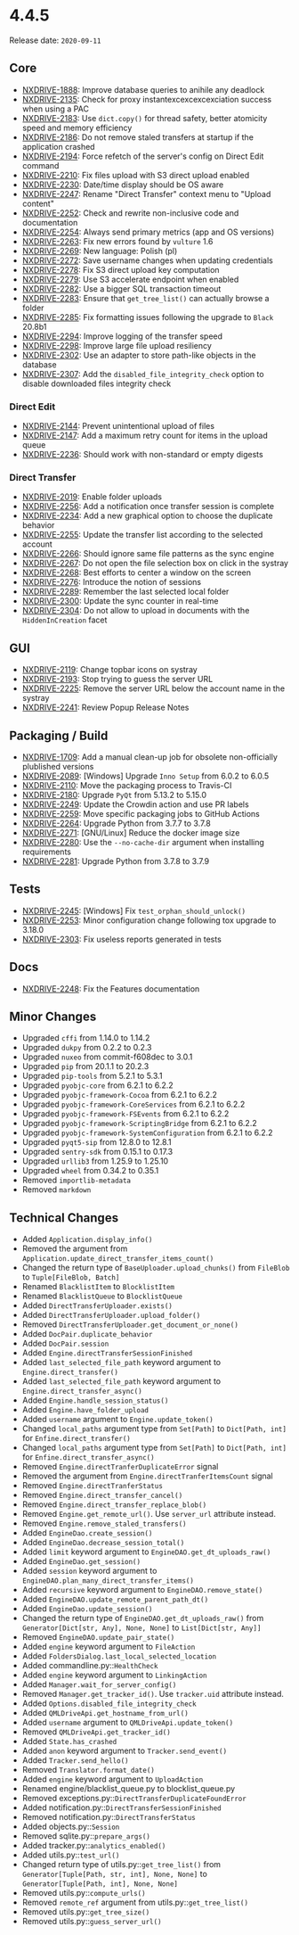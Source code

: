 # 4.4.5

Release date: `2020-09-11`

## Core

- [NXDRIVE-1888](https://hyland.atlassian.net/browse/NXDRIVE-1888): Improve database queries to anihile any deadlock
- [NXDRIVE-2135](https://hyland.atlassian.net/browse/NXDRIVE-2135): Check for proxy instantexcexcexcexciation success when using a PAC
- [NXDRIVE-2183](https://hyland.atlassian.net/browse/NXDRIVE-2183): Use `dict.copy()` for thread safety, better atomicity speed and memory efficiency
- [NXDRIVE-2186](https://hyland.atlassian.net/browse/NXDRIVE-2186): Do not remove staled transfers at startup if the application crashed
- [NXDRIVE-2194](https://hyland.atlassian.net/browse/NXDRIVE-2194): Force refetch of the server's config on Direct Edit command
- [NXDRIVE-2210](https://hyland.atlassian.net/browse/NXDRIVE-2210): Fix files upload with S3 direct upload enabled
- [NXDRIVE-2230](https://hyland.atlassian.net/browse/NXDRIVE-2230): Date/time display should be OS aware
- [NXDRIVE-2247](https://hyland.atlassian.net/browse/NXDRIVE-2247): Rename "Direct Transfer" context menu to "Upload content"
- [NXDRIVE-2252](https://hyland.atlassian.net/browse/NXDRIVE-2252): Check and rewrite non-inclusive code and documentation
- [NXDRIVE-2254](https://hyland.atlassian.net/browse/NXDRIVE-2254): Always send primary metrics (app and OS versions)
- [NXDRIVE-2263](https://hyland.atlassian.net/browse/NXDRIVE-2263): Fix new errors found by `vulture` 1.6
- [NXDRIVE-2269](https://hyland.atlassian.net/browse/NXDRIVE-2269): New language: Polish (pl)
- [NXDRIVE-2272](https://hyland.atlassian.net/browse/NXDRIVE-2272): Save username changes when updating credentials
- [NXDRIVE-2278](https://hyland.atlassian.net/browse/NXDRIVE-2278): Fix S3 direct upload key computation
- [NXDRIVE-2279](https://hyland.atlassian.net/browse/NXDRIVE-2279): Use S3 accelerate endpoint when enabled
- [NXDRIVE-2282](https://hyland.atlassian.net/browse/NXDRIVE-2282): Use a bigger SQL transaction timeout
- [NXDRIVE-2283](https://hyland.atlassian.net/browse/NXDRIVE-2283): Ensure that `get_tree_list()` can actually browse a folder
- [NXDRIVE-2285](https://hyland.atlassian.net/browse/NXDRIVE-2285): Fix formatting issues following the upgrade to `Black` 20.8b1
- [NXDRIVE-2294](https://hyland.atlassian.net/browse/NXDRIVE-2294): Improve logging of the transfer speed
- [NXDRIVE-2298](https://hyland.atlassian.net/browse/NXDRIVE-2298): Improve large file upload resiliency
- [NXDRIVE-2302](https://hyland.atlassian.net/browse/NXDRIVE-2302): Use an adapter to store path-like objects in the database
- [NXDRIVE-2307](https://hyland.atlassian.net/browse/NXDRIVE-2307): Add the `disabled_file_integrity_check` option to disable downloaded files integrity check

### Direct Edit

- [NXDRIVE-2144](https://hyland.atlassian.net/browse/NXDRIVE-2144): Prevent unintentional upload of files
- [NXDRIVE-2147](https://hyland.atlassian.net/browse/NXDRIVE-2147): Add a maximum retry count for items in the upload queue
- [NXDRIVE-2236](https://hyland.atlassian.net/browse/NXDRIVE-2236): Should work with non-standard or empty digests

### Direct Transfer

- [NXDRIVE-2019](https://hyland.atlassian.net/browse/NXDRIVE-2019): Enable folder uploads
- [NXDRIVE-2256](https://hyland.atlassian.net/browse/NXDRIVE-2156): Add a notification once transfer session is complete
- [NXDRIVE-2234](https://hyland.atlassian.net/browse/NXDRIVE-2234): Add a new graphical option to choose the duplicate behavior
- [NXDRIVE-2255](https://hyland.atlassian.net/browse/NXDRIVE-2255): Update the transfer list according to the selected account
- [NXDRIVE-2266](https://hyland.atlassian.net/browse/NXDRIVE-2266): Should ignore same file patterns as the sync engine
- [NXDRIVE-2267](https://hyland.atlassian.net/browse/NXDRIVE-2267): Do not open the file selection box on click in the systray
- [NXDRIVE-2268](https://hyland.atlassian.net/browse/NXDRIVE-2268): Best efforts to center a window on the screen
- [NXDRIVE-2276](https://hyland.atlassian.net/browse/NXDRIVE-2276): Introduce the notion of sessions
- [NXDRIVE-2289](https://hyland.atlassian.net/browse/NXDRIVE-2289): Remember the last selected local folder
- [NXDRIVE-2300](https://hyland.atlassian.net/browse/NXDRIVE-2300): Update the sync counter in real-time
- [NXDRIVE-2304](https://hyland.atlassian.net/browse/NXDRIVE-2304): Do not allow to upload in documents with the `HiddenInCreation` facet

## GUI

- [NXDRIVE-2119](https://hyland.atlassian.net/browse/NXDRIVE-2119): Change topbar icons on systray
- [NXDRIVE-2193](https://hyland.atlassian.net/browse/NXDRIVE-2193): Stop trying to guess the server URL
- [NXDRIVE-2225](https://hyland.atlassian.net/browse/NXDRIVE-2225): Remove the server URL below the account name in the systray
- [NXDRIVE-2241](https://hyland.atlassian.net/browse/NXDRIVE-2241): Review Popup Release Notes

## Packaging / Build

- [NXDRIVE-1709](https://hyland.atlassian.net/browse/NXDRIVE-1709): Add a manual clean-up job for obsolete non-officially plublished versions
- [NXDRIVE-2089](https://hyland.atlassian.net/browse/NXDRIVE-2089): [Windows] Upgrade `Inno Setup` from 6.0.2 to 6.0.5
- [NXDRIVE-2110](https://hyland.atlassian.net/browse/NXDRIVE-2110): Move the packaging process to Travis-CI
- [NXDRIVE-2180](https://hyland.atlassian.net/browse/NXDRIVE-2180): Upgrade `PyQt` from 5.13.2 to 5.15.0
- [NXDRIVE-2249](https://hyland.atlassian.net/browse/NXDRIVE-2249): Update the Crowdin action and use PR labels
- [NXDRIVE-2259](https://hyland.atlassian.net/browse/NXDRIVE-2259): Move specific packaging jobs to GitHub Actions
- [NXDRIVE-2264](https://hyland.atlassian.net/browse/NXDRIVE-2264): Upgrade Python from 3.7.7 to 3.7.8
- [NXDRIVE-2271](https://hyland.atlassian.net/browse/NXDRIVE-2271): [GNU/Linux] Reduce the docker image size
- [NXDRIVE-2280](https://hyland.atlassian.net/browse/NXDRIVE-2280): Use the `--no-cache-dir` argument when installing requirements
- [NXDRIVE-2281](https://hyland.atlassian.net/browse/NXDRIVE-2281): Upgrade Python from 3.7.8 to 3.7.9

## Tests

- [NXDRIVE-2245](https://hyland.atlassian.net/browse/NXDRIVE-2245): [Windows] Fix `test_orphan_should_unlock()`
- [NXDRIVE-2253](https://hyland.atlassian.net/browse/NXDRIVE-2253): Minor configuration change following tox upgrade to 3.18.0
- [NXDRIVE-2303](https://hyland.atlassian.net/browse/NXDRIVE-2303): Fix useless reports generated in tests

## Docs

- [NXDRIVE-2248](https://hyland.atlassian.net/browse/NXDRIVE-2248): Fix the Features documentation

## Minor Changes

- Upgraded `cffi` from 1.14.0 to 1.14.2
- Upgraded `dukpy` from 0.2.2 to 0.2.3
- Upgraded `nuxeo` from commit-f608dec to 3.0.1
- Upgraded `pip` from 20.1.1 to 20.2.3
- Upgraded `pip-tools` from 5.2.1 to 5.3.1
- Upgraded `pyobjc-core` from 6.2.1 to 6.2.2
- Upgraded `pyobjc-framework-Cocoa` from 6.2.1 to 6.2.2
- Upgraded `pyobjc-framework-CoreServices` from 6.2.1 to 6.2.2
- Upgraded `pyobjc-framework-FSEvents` from 6.2.1 to 6.2.2
- Upgraded `pyobjc-framework-ScriptingBridge` from 6.2.1 to 6.2.2
- Upgraded `pyobjc-framework-SystemConfiguration` from 6.2.1 to 6.2.2
- Upgraded `pyqt5-sip` from 12.8.0 to 12.8.1
- Upgraded `sentry-sdk` from 0.15.1 to 0.17.3
- Upgraded `urllib3` from 1.25.9 to 1.25.10
- Upgraded `wheel` from 0.34.2 to 0.35.1
- Removed `importlib-metadata`
- Removed `markdown`

## Technical Changes

- Added `Application.display_info()`
- Removed the argument from `Application.update_direct_transfer_items_count()`
- Changed the return type of `BaseUploader.upload_chunks()` from `FileBlob` to `Tuple[FileBlob, Batch]`
- Renamed `BlacklistItem` to `BlocklistItem`
- Renamed `BlacklistQueue` to `BlocklistQueue`
- Added `DirectTransferUploader.exists()`
- Added `DirectTransferUploader.upload_folder()`
- Removed `DirectTransferUploader.get_document_or_none()`
- Added `DocPair.duplicate_behavior`
- Added `DocPair.session`
- Added `Engine.directTransferSessionFinished`
- Added `last_selected_file_path` keyword argument to `Engine.direct_transfer()`
- Added `last_selected_file_path` keyword argument to `Engine.direct_transfer_async()`
- Added `Engine.handle_session_status()`
- Added `Engine.have_folder_upload`
- Added `username` argument to `Engine.update_token()`
- Changed `local_paths` argument type from `Set[Path]` to `Dict[Path, int]` for `Enfine.direct_transfer()`
- Changed `local_paths` argument type from `Set[Path]` to `Dict[Path, int]` for `Enfine.direct_transfer_async()`
- Removed `Engine.directTranferDuplicateError` signal
- Removed the argument from `Engine.directTranferItemsCount` signal
- Removed `Engine.directTranferStatus`
- Removed `Engine.direct_transfer_cancel()`
- Removed `Engine.direct_transfer_replace_blob()`
- Removed `Engine.get_remote_url()`. Use `server_url` attribute instead.
- Removed `Engine.remove_staled_transfers()`
- Added `EngineDao.create_session()`
- Added `EngineDao.decrease_session_total()`
- Added `limit` keyword argument to `EngineDAO.get_dt_uploads_raw()`
- Added `EngineDao.get_session()`
- Added `session` keyword argument to `EngineDAO.plan_many_direct_transfer_items()`
- Added `recursive` keyword argument to `EngineDAO.remove_state()`
- Added `EngineDAO.update_remote_parent_path_dt()`
- Added `EngineDao.update_session()`
- Changed the return type of `EngineDAO.get_dt_uploads_raw()` from `Generator[Dict[str, Any], None, None]` to `List[Dict[str, Any]]`
- Removed `EngineDAO.update_pair_state()`
- Added `engine` keyword argument to `FileAction`
- Added `FoldersDialog.last_local_selected_location`
- Added commandline.py::`HealthCheck`
- Added `engine` keyword argument to `LinkingAction`
- Added `Manager.wait_for_server_config()`
- Removed `Manager.get_tracker_id()`. Use `tracker.uid` attribute instead.
- Added `Options.disabled_file_integrity_check`
- Added `QMLDriveApi.get_hostname_from_url()`
- Added `username` argument to `QMLDriveApi.update_token()`
- Removed `QMLDriveApi.get_tracker_id()`
- Added `State.has_crashed`
- Added `anon` keyword argument to `Tracker.send_event()`
- Added `Tracker.send_hello()`
- Removed `Translator.format_date()`
- Added `engine` keyword argument to `UploadAction`
- Renamed engine/blacklist_queue.py to blocklist_queue.py
- Removed exceptions.py::`DirectTransferDuplicateFoundError`
- Added notification.py::`DirectTransferSessionFinished`
- Removed notification.py::`DirectTransferStatus`
- Added objects.py::`Session`
- Removed sqlite.py::`prepare_args()`
- Added tracker.py::`analytics_enabled()`
- Added utils.py::`test_url()`
- Changed return type of utils.py::`get_tree_list()` from `Generator[Tuple[Path, str, int], None, None]` to `Generator[Tuple[Path, int], None, None]`
- Removed utils.py::`compute_urls()`
- Removed `remote_ref` argument from utils.py::`get_tree_list()`
- Removed utils.py::`get_tree_size()`
- Removed utils.py::`guess_server_url()`
